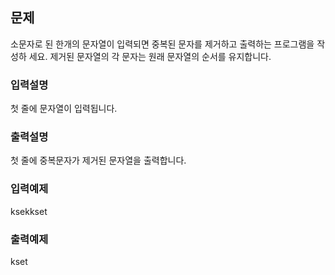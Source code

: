 ## 문제

소문자로 된 한개의 문자열이 입력되면 중복된 문자를 제거하고 출력하는 프로그램을 작성하 세요.
제거된 문자열의 각 문자는 원래 문자열의 순서를 유지합니다.

### 입력설명

첫 줄에 문자열이 입력됩니다.

### 출력설명

첫 줄에 중복문자가 제거된 문자열을 출력합니다.

### 입력예제

ksekkset

### 출력예제

kset
